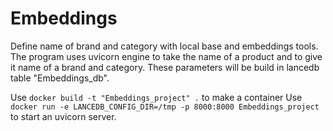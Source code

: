 # Embeddings
Define name of brand and category with local base and embeddings tools. The program uses uvicorn engine to take the name of a product and to give it name of a brand and category. These parameters will be build in lancedb table "Embeddings_db". 

Use `docker build -t "Embeddings_project" .` to make a container
Use `docker run -e LANCEDB_CONFIG_DIR=/tmp -p 8000:8000 Embeddings_project` to start an uvicorn server. 
